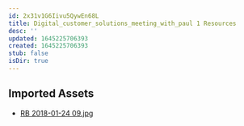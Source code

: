 ```yaml
---
id: 2x31v1G6Iivu5QywEn68L
title: Digital_customer_solutions_meeting_with_paul 1 Resources
desc: ''
updated: 1645225706393
created: 1645225706393
stub: false
isDir: true
---
```

## Imported Assets
- [RB 2018-01-24 09.jpg](/assets/rb-2018-01-24-09-jlGnQweLo6IZ.jpg)
